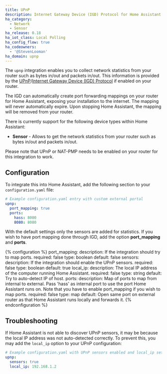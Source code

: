 ```yaml
---
title: UPnP
description: Internet Gateway Device (IGD) Protocol for Home Assistant.
ha_category:
  - Network
  - Sensor
ha_release: 0.18
ha_iot_class: Local Polling
ha_config_flow: true
ha_codeowners:
  - '@StevenLooman'
ha_domain: upnp
---
```


The `upnp` integration enables you to collect network statistics from your router such as bytes in/out and packets in/out. This information is provided by the [UPnP](https://en.wikipedia.org/wiki/Universal_Plug_and_Play)/[Internet Gateway Device (IGD) Protocol](https://en.wikipedia.org/wiki/Internet_Gateway_Device_Protocol) if enabled on your router.

The IGD can automatically create port forwarding mappings on your router for Home Assistant, exposing your installation to the internet. The mapping will never automatically expire. Upon stopping Home Assistant, the mapping will be removed from your router.

There is currently support for the following device types within Home Assistant:

- **Sensor** - Allows to get the network statistics from your router such as bytes in/out and packets in/out.

Please note that UPnP or NAT-PMP needs to be enabled on your router for this integration to work.

## Configuration

To integrate this into Home Assistant, add the following section to your `configuration.yaml` file:

```yaml
# Example configuration.yaml entry with custom external portal
upnp:
  port_mapping: true
  ports:
    hass: 8000
    8080: 8080
```

With the default settings only the sensors are added for statistics. If you wish to have port mapping done through IGD, add the option **port_mapping** and **ports**.

{% configuration %}
port_mapping:
  description: If the integration should try to map ports.
  required: false
  type: boolean
  default: false
sensors:
  description: If the integration should enable the UPnP sensors.
  required: false
  type: boolean
  default: true
local_ip:
  description: The local IP address of the computer running Home Assistant.
  required: false
  type: string
  default: Try to auto-detect IP of host.
ports:
  description: Map of ports to map from internal to external. Pass 'hass' as internal port to use the port Home Assistant runs on. Note that you have to enable port_mapping if you wish to map ports.
  required: false
  type: map
  default: Open same port on external router as that Home Assistant runs locally and forwards it.
{% endconfiguration %}

## Troubleshooting

If Home Assistant is not able to discover UPnP sensors, it may be because the local IP address was not auto-detected correctly. To prevent this, you may add the `local_ip` option to your UPnP configuration:

```yaml
# Example configuration.yaml with UPnP sensors enabled and local_ip set
upnp:
  sensors: true
  local_ip: 192.168.1.2
```

